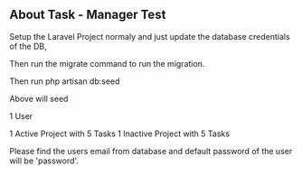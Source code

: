 
## About Task - Manager Test

Setup the Laravel Project normaly and just update the database credentials of the DB, 

Then run the migrate command to run the migration.

Then run php artisan db:seed 

Above will seed 

1 User

1 Active Project with 5 Tasks
1 Inactive Project with 5 Tasks

Please find the users email from database and default password of the user will be 'password'.
